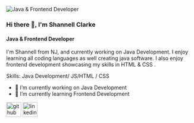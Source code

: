 ![Java & Frontend Developer ](https://previews.123rf.com/images/andreysuslov/andreysuslov2205/andreysuslov220500001/185416609-coding-code-of-program-on-desktop-pc-computer-of-programmer-on-desk-abstract-icons-diagrams-graphs-o.jpg)


### Hi there 👋, I'm Shannell Clarke 
#### Java & Frontend Developer 

I'm Shannell from NJ, and currently working on Java Development.  I enjoy learning all coding languages as well creating java software. I also enjoy frontend development showcasing my skills in HTML & CSS .

Skills: Java Development/ JS/HTML / CSS

- 🔭 I’m currently working on Java Development  
- 🌱 I’m currently learning Frontend Development  


[<img src='https://cdn.jsdelivr.net/npm/simple-icons@3.0.1/icons/github.svg' alt='github' height='40'>](https://github.com/sclarke28)  [<img src='https://cdn.jsdelivr.net/npm/simple-icons@3.0.1/icons/linkedin.svg' alt='linkedin' height='40'>](https://www.linkedin.com/in/https://www.linkedin.com/in/shannellc//)  

